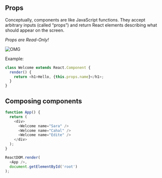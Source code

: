 ## Props

Conceptually, components are like JavaScript functions. They accept arbitrary inputs (called “props”) and return React elements describing what should appear on the screen.

*Props are Read-Only!*

![OMG](https://media.giphy.com/media/3o72F8t9TDi2xVnxOE/giphy.gif)

Example:

```js
class Welcome extends React.Component {
  render() {
    return <h1>Hello, {this.props.name}</h1>;
  }
}
```

## Composing components

```js
function App() {
  return (
    <div>
      <Welcome name="Sara" />
      <Welcome name="Cahal" />
      <Welcome name="Edite" />
    </div>
  );
}

ReactDOM.render(
  <App />,
  document.getElementById('root')
);
```
